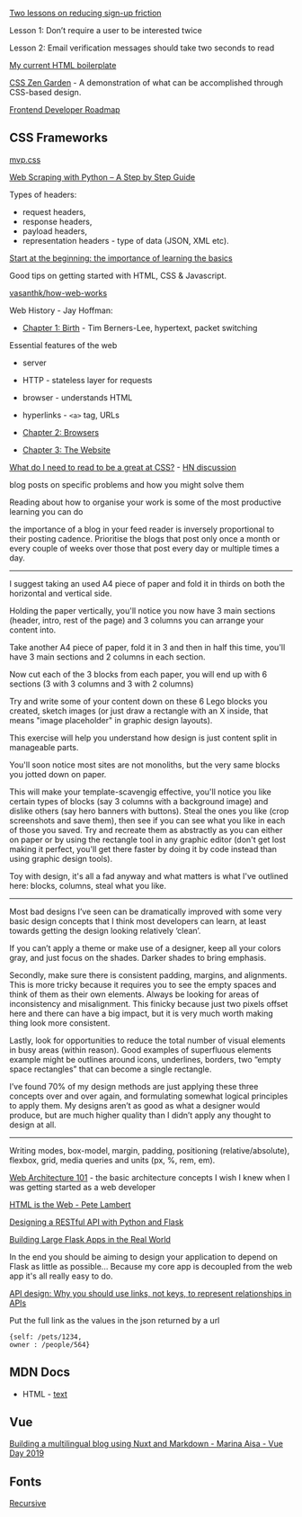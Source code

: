 [Two lessons on reducing sign-up friction](https://bbirnbaum.com/two-lessons-on-reducing-sign-up-friction/)

Lesson 1: Don’t require a user to be interested twice

Lesson 2: Email verification messages should take two seconds to read

[My current HTML boilerplate](https://www.matuzo.at/blog/html-boilerplate/)

[CSS Zen Garden](https://csszengarden.com/) - A demonstration of what can be accomplished through CSS-based design.

[Frontend Developer Roadmap](https://roadmap.sh/frontend)

## CSS Frameworks

[mvp.css](https://andybrewer.github.io/mvp/#docs)

[Web Scraping with Python – A Step by Step Guide](https://www.scrapingdog.com/blog/web-scraping-with-python/)

Types of headers:
- request headers,
- response headers,
- payload headers,
- representation headers - type of data (JSON, XML etc).

[Start at the beginning: the importance of learning the basics](https://localghost.dev/blog/start-at-the-beginning-the-importance-of-learning-the-basics/)

Good tips on getting started with HTML, CSS & Javascript.

[vasanthk/how-web-works](https://github.com/vasanthk/how-web-works)

Web History - Jay Hoffman:

- [Chapter 1: Birth](https://css-tricks.com/chapter-1-birth/) - Tim Berners-Lee, hypertext, packet switching

Essential features of the web

- server
- HTTP - stateless layer for requests
- browser - understands HTML
- hyperlinks - `<a>` tag, URLs

- [Chapter 2: Browsers](https://css-tricks.com/chapter-2-browsers/) 
- [Chapter 3: The Website](https://css-tricks.com/chapter-3-the-website/)

[What do I need to read to be a great at CSS?](https://www.baldurbjarnason.com/2021/what-do-i-need-to-read-to-be-a-css-dev/) - [HN discussion](https://news.ycombinator.com/item?id=28968137)

blog posts on specific problems and how you might solve them

Reading about how to organise your work is some of the most productive learning you can do

the importance of a blog in your feed reader is inversely proportional to their posting cadence. Prioritise the blogs that post only once a month or every couple of weeks over those that post every day or multiple times a day.

---
I suggest taking an used A4 piece of paper and fold it in thirds on both the horizontal and vertical side.

Holding the paper vertically, you'll notice you now have 3 main sections (header, intro, rest of the page) and 3 columns you can arrange your content into.

Take another A4 piece of paper, fold it in 3 and then in half this time, you'll have 3 main sections and 2 columns in each section.

Now cut each of the 3 blocks from each paper, you will end up with 6 sections (3 with 3 columns and 3 with 2 columns)

Try and write some of your content down on these 6 Lego blocks you created, sketch images (or just draw a rectangle with an X inside, that means "image placeholder" in graphic design layouts).

This exercise will help you understand how design is just content split in manageable parts.

You'll soon notice most sites are not monoliths, but the very same blocks you jotted down on paper.

This will make your template-scavengig effective, you'll notice you like certain types of blocks (say 3 columns with a background image) and dislike others (say hero banners with buttons). Steal the ones you like (crop screenshots and save them), then see if you can see what you like in each of those you saved. Try and recreate them as abstractly as you can either on paper or by using the rectangle tool in any graphic editor (don't get lost making it perfect, you'll get there faster by doing it by code instead than using graphic design tools).

Toy with design, it's all a fad anyway and what matters is what I've outlined here: blocks, columns, steal what you like. 

---
Most bad designs I’ve seen can be dramatically improved with some very basic design concepts that I think most developers can learn, at least towards getting the design looking relatively ‘clean’.

If you can’t apply a theme or make use of a designer, keep all your colors gray, and just focus on the shades. Darker shades to bring emphasis.

Secondly, make sure there is consistent padding, margins, and alignments. This is more tricky because it requires you to see the empty spaces and think of them as their own elements. Always be looking for areas of inconsistency and misalignment. This finicky because just two pixels offset here and there can have a big impact, but it is very much worth making thing look more consistent.

Lastly, look for opportunities to reduce the total number of visual elements in busy areas (within reason). Good examples of superfluous elements example might be outlines around icons, underlines, borders, two “empty space rectangles” that can become a single rectangle.

I’ve found 70% of my design methods are just applying these three concepts over and over again, and formulating somewhat logical principles to apply them. My designs aren’t as good as what a designer would produce, but are much higher quality than I didn’t apply any thought to design at all. 

---
 Writing modes, box-model, margin, padding, positioning (relative/absolute), flexbox, grid, media queries and units (px, %, rem, em).


[Web Architecture 101](https://engineering.videoblocks.com/web-architecture-101-a3224e126947) - the basic architecture concepts I wish I knew when I was getting started as a web developer

[HTML is the Web - Pete Lambert](https://www.petelambert.com/journal/html-is-the-web)

[Designing a RESTful API with Python and Flask](https://blog.miguelgrinberg.com/post/designing-a-restful-api-with-python-and-flask)

[Building Large Flask Apps in the Real World ](https://news.ycombinator.com/item?id=11121355)

In the end you should be aiming to design your application to depend on Flask as little as possible... Because my core app is decoupled from the web app it's all really easy to do.

[API design: Why you should use links, not keys, to represent relationships in APIs](https://cloud.google.com/blog/products/application-development/api-design-why-you-should-use-links-not-keys-to-represent-relationships-in-apis)

Put the full link as the values in the json returned by a url

```
{self: /pets/1234,
owner : /people/564}
```

## MDN Docs

- HTML - [text](https://developer.mozilla.org/en-US/docs/Learn/HTML)


## Vue

[Building a multilingual blog using Nuxt and Markdown - Marina Aisa - Vue Day 2019](https://www.youtube.com/watch?v=qOjbRDVQzH8)


## Fonts

[Recursive](https://fonts.google.com/specimen/Recursive)
